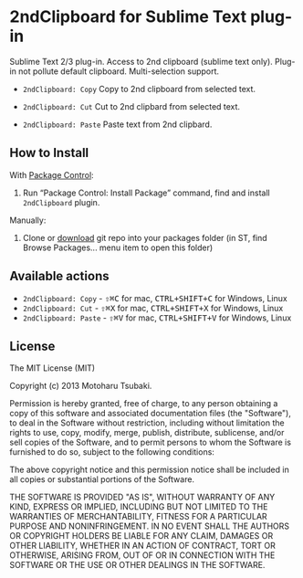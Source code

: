 # 2ndClipboard for Sublime Text plug-in

Sublime Text 2/3 plug-in.
Access to 2nd clipboard (sublime text only).
Plug-in not pollute default clipboard. Multi-selection support.

* `2ndClipboard: Copy`
 Copy to 2nd clipboard from selected text.

* `2ndClipboard: Cut`
 Cut to 2nd clipbard from selected text.

* `2ndClipboard: Paste`
 Paste text from 2nd clipbard.


## How to Install ##

With [Package Control](https://sublime.wbond.net/installation):

1. Run “Package Control: Install Package” command, find and install `2ndClipboard` plugin.

Manually:

1. Clone or [download](https://github.com/Harurow/sublime_2ndclipboard/archive/master.zip) git repo into your packages folder (in ST, find Browse Packages... menu item to open this folder)

## Available actions ##

* `2ndClipboard: Copy` - <kbd>⇧⌘C</kbd> for mac, <kbd>CTRL+SHIFT+C</kbd> for Windows, Linux
* `2ndClipboard: Cut` - <kbd>⇧⌘X</kbd> for mac, <kbd>CTRL+SHIFT+X</kbd> for Windows, Linux
* `2ndClipboard: Paste` - <kbd>⇧⌘V</kbd> for mac, <kbd>CTRL+SHIFT+V</kbd> for Windows, Linux

## License
The MIT License (MIT)

Copyright (c) 2013 Motoharu Tsubaki.

Permission is hereby granted, free of charge, to any person obtaining a 
copy of this software and associated documentation files (the "Software"),
to deal in the Software without restriction, including without limitation
the rights to use, copy, modify, merge, publish, distribute, sublicense,
and/or sell copies of the Software, and to permit persons to whom the
Software is furnished to do so, subject to the following conditions:

The above copyright notice and this permission notice shall be included in
all copies or substantial portions of the Software.

THE SOFTWARE IS PROVIDED "AS IS", WITHOUT WARRANTY OF ANY KIND, EXPRESS OR
IMPLIED, INCLUDING BUT NOT LIMITED TO THE WARRANTIES OF MERCHANTABILITY,
FITNESS FOR A PARTICULAR PURPOSE AND NONINFRINGEMENT. IN NO EVENT SHALL THE
AUTHORS OR COPYRIGHT HOLDERS BE LIABLE FOR ANY CLAIM, DAMAGES OR OTHER
LIABILITY, WHETHER IN AN ACTION OF CONTRACT, TORT OR OTHERWISE, ARISING
FROM, OUT OF OR IN CONNECTION WITH THE SOFTWARE OR THE USE OR OTHER
DEALINGS IN THE SOFTWARE.

